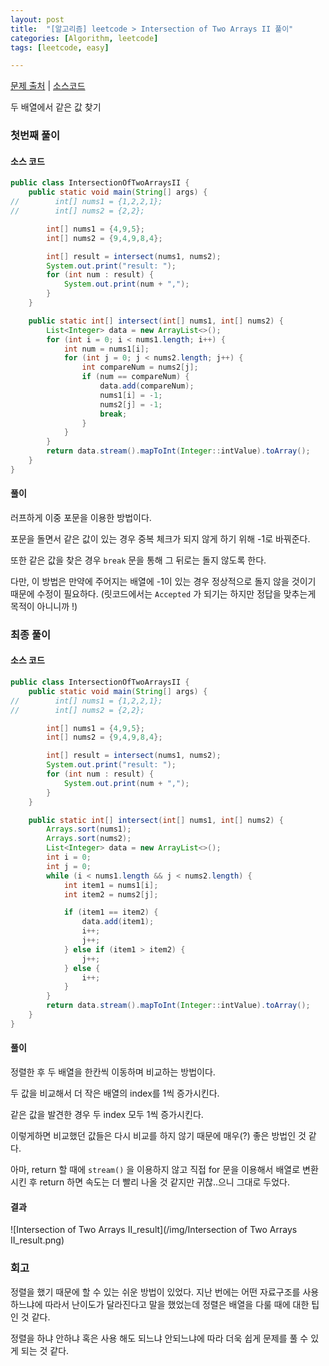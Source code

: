 ```yaml
---
layout: post
title:  "[알고리즘] leetcode > Intersection of Two Arrays II 풀이"
categories: [Algorithm, leetcode]
tags: [leetcode, easy]

---
```


[문제 출처](https://leetcode.com/explore/interview/card/top-interview-questions-easy/92/array/674/) | [소스코드](https://github.com/TaeHyungK/algorithm/blob/master/src/leetcode/IntersectionOfTwoArraysII.java)

두 배열에서 같은 값 찾기

### 첫번째 풀이

#### 소스 코드
```java
public class IntersectionOfTwoArraysII {
    public static void main(String[] args) {
//        int[] nums1 = {1,2,2,1};
//        int[] nums2 = {2,2};

        int[] nums1 = {4,9,5};
        int[] nums2 = {9,4,9,8,4};

        int[] result = intersect(nums1, nums2);
        System.out.print("result: ");
        for (int num : result) {
            System.out.print(num + ",");
        }
    }

    public static int[] intersect(int[] nums1, int[] nums2) {
        List<Integer> data = new ArrayList<>();
        for (int i = 0; i < nums1.length; i++) {
            int num = nums1[i];
            for (int j = 0; j < nums2.length; j++) {
                int compareNum = nums2[j];
                if (num == compareNum) {
                    data.add(compareNum);
                    nums1[i] = -1;
                    nums2[j] = -1;
                    break;
                }
            }
        }
        return data.stream().mapToInt(Integer::intValue).toArray();
    }
}
```

#### 풀이

러프하게 이중 포문을 이용한 방법이다.
 
포문을 돌면서 같은 값이 있는 경우 중복 체크가 되지 않게 하기 위해 -1로 바꿔준다.

또한 같은 값을 찾은 경우 `break` 문을 통해 그 뒤로는 돌지 않도록 한다.

다만, 이 방법은 만약에 주어지는 배열에 -1이 있는 경우 정상적으로 돌지 않을 것이기 때문에 수정이 필요하다.
(릿코드에서는 `Accepted` 가 되기는 하지만 정답을 맞추는게 목적이 아니니까 !)


### 최종 풀이

#### 소스 코드

```java
public class IntersectionOfTwoArraysII {
    public static void main(String[] args) {
//        int[] nums1 = {1,2,2,1};
//        int[] nums2 = {2,2};

        int[] nums1 = {4,9,5};
        int[] nums2 = {9,4,9,8,4};

        int[] result = intersect(nums1, nums2);
        System.out.print("result: ");
        for (int num : result) {
            System.out.print(num + ",");
        }
    }

    public static int[] intersect(int[] nums1, int[] nums2) {
        Arrays.sort(nums1);
        Arrays.sort(nums2);
        List<Integer> data = new ArrayList<>();
        int i = 0;
        int j = 0;
        while (i < nums1.length && j < nums2.length) {
            int item1 = nums1[i];
            int item2 = nums2[j];

            if (item1 == item2) {
                data.add(item1);
                i++;
                j++;
            } else if (item1 > item2) {
                j++;
            } else {
                i++;
            }
        }
        return data.stream().mapToInt(Integer::intValue).toArray();
    }
}
```

#### 풀이

정렬한 후 두 배열을 한칸씩 이동하며 비교하는 방법이다.

두 값을 비교해서 더 작은 배열의 index를 1씩 증가시킨다.

같은 값을 발견한 경우 두 index 모두 1씩 증가시킨다.

이렇게하면 비교했던 값들은 다시 비교를 하지 않기 때문에 매우(?) 좋은 방법인 것 같다.

아마, return 할 때에 `stream()` 을 이용하지 않고 직접 for 문을 이용해서 배열로 변환시킨 후 return 하면 속도는 더 빨리 나올 것 같지만 귀찮..으니 그대로 두었다. 

#### 결과

![Intersection of Two Arrays II_result](/img/Intersection of Two Arrays II_result.png)

### 회고

정렬을 했기 때문에 할 수 있는 쉬운 방법이 있었다. 지난 번에는 어떤 자료구조를 사용하느냐에 따라서 난이도가 달라진다고 말을 했었는데 정렬은 배열을 다룰 때에 대한 팁인 것 같다.

정렬을 하냐 안하냐 혹은 사용 해도 되느냐 안되느냐에 따라 더욱 쉽게 문제를 풀 수 있게 되는 것 같다.  